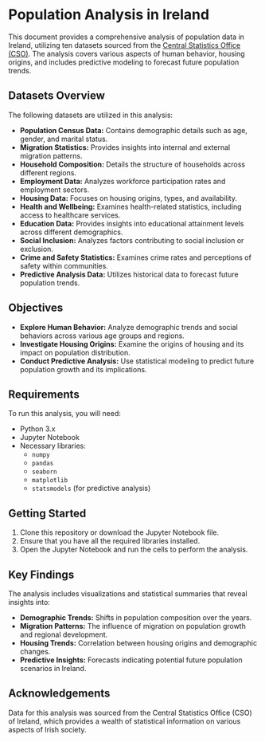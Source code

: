 # Population Analysis in Ireland

This document provides a comprehensive analysis of population data in Ireland, utilizing ten datasets sourced from the [Central Statistics Office (CSO)](https://www.cso.ie/en/index.html). The analysis covers various aspects of human behavior, housing origins, and includes predictive modeling to forecast future population trends.

## Datasets Overview

The following datasets are utilized in this analysis:

- **Population Census Data:** Contains demographic details such as age, gender, and marital status.
- **Migration Statistics:** Provides insights into internal and external migration patterns.
- **Household Composition:** Details the structure of households across different regions.
- **Employment Data:** Analyzes workforce participation rates and employment sectors.
- **Housing Data:** Focuses on housing origins, types, and availability.
- **Health and Wellbeing:** Examines health-related statistics, including access to healthcare services.
- **Education Data:** Provides insights into educational attainment levels across different demographics.
- **Social Inclusion:** Analyzes factors contributing to social inclusion or exclusion.
- **Crime and Safety Statistics:** Examines crime rates and perceptions of safety within communities.
- **Predictive Analysis Data:** Utilizes historical data to forecast future population trends.

## Objectives

- **Explore Human Behavior:** Analyze demographic trends and social behaviors across various age groups and regions.
- **Investigate Housing Origins:** Examine the origins of housing and its impact on population distribution.
- **Conduct Predictive Analysis:** Use statistical modeling to predict future population growth and its implications.

## Requirements

To run this analysis, you will need:

- Python 3.x
- Jupyter Notebook
- Necessary libraries:
  - `numpy`
  - `pandas`
  - `seaborn`
  - `matplotlib`
  - `statsmodels` (for predictive analysis)

## Getting Started

1. Clone this repository or download the Jupyter Notebook file.
2. Ensure that you have all the required libraries installed.
3. Open the Jupyter Notebook and run the cells to perform the analysis.

## Key Findings

The analysis includes visualizations and statistical summaries that reveal insights into:

- **Demographic Trends:** Shifts in population composition over the years.
- **Migration Patterns:** The influence of migration on population growth and regional development.
- **Housing Trends:** Correlation between housing origins and demographic changes.
- **Predictive Insights:** Forecasts indicating potential future population scenarios in Ireland.

## Acknowledgements

Data for this analysis was sourced from the Central Statistics Office (CSO) of Ireland, which provides a wealth of statistical information on various aspects of Irish society.
